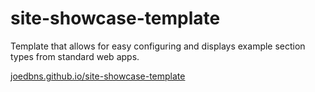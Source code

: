 # site-showcase-template
Template that allows for easy configuring and displays example section types from standard web apps.

[joedbns.github.io/site-showcase-template](https://joedbns.github.io/site-showcase-template)
